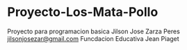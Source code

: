 # Proyecto-Los-Mata-Pollo
Proyecto para programacion basica
Jilson Jose Zarza Peres
jilsonjosezar@gmail.com
Funcdacion Educativa Jean Piaget

